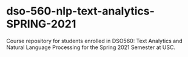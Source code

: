 # dso-560-nlp-text-analytics-SPRING-2021
Course repository for students enrolled in DSO560: Text Analytics and Natural Language Processing for the Spring 2021 Semester at USC.
